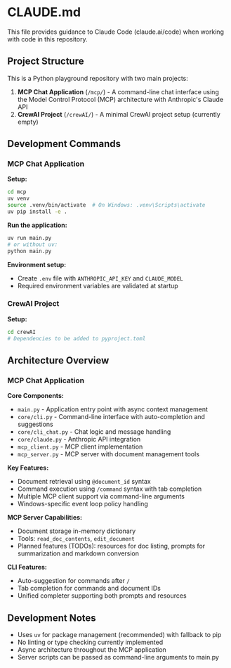 # CLAUDE.md

This file provides guidance to Claude Code (claude.ai/code) when working with code in this repository.

## Project Structure

This is a Python playground repository with two main projects:

1. **MCP Chat Application** (`/mcp/`) - A command-line chat interface using the Model Control Protocol (MCP) architecture with Anthropic's Claude API
2. **CrewAI Project** (`/crewAI/`) - A minimal CrewAI project setup (currently empty)

## Development Commands

### MCP Chat Application

**Setup:**
```bash
cd mcp
uv venv
source .venv/bin/activate  # On Windows: .venv\Scripts\activate
uv pip install -e .
```

**Run the application:**
```bash
uv run main.py
# or without uv:
python main.py
```

**Environment setup:**
- Create `.env` file with `ANTHROPIC_API_KEY` and `CLAUDE_MODEL`
- Required environment variables are validated at startup

### CrewAI Project

**Setup:**
```bash
cd crewAI
# Dependencies to be added to pyproject.toml
```

## Architecture Overview

### MCP Chat Application

**Core Components:**
- `main.py` - Application entry point with async context management
- `core/cli.py` - Command-line interface with auto-completion and suggestions
- `core/cli_chat.py` - Chat logic and message handling
- `core/claude.py` - Anthropic API integration
- `mcp_client.py` - MCP client implementation
- `mcp_server.py` - MCP server with document management tools

**Key Features:**
- Document retrieval using `@document_id` syntax
- Command execution using `/command` syntax with tab completion
- Multiple MCP client support via command-line arguments
- Windows-specific event loop policy handling

**MCP Server Capabilities:**
- Document storage in-memory dictionary
- Tools: `read_doc_contents`, `edit_document`
- Planned features (TODOs): resources for doc listing, prompts for summarization and markdown conversion

**CLI Features:**
- Auto-suggestion for commands after `/`
- Tab completion for commands and document IDs
- Unified completer supporting both prompts and resources

## Development Notes

- Uses `uv` for package management (recommended) with fallback to pip
- No linting or type checking currently implemented
- Async architecture throughout the MCP application
- Server scripts can be passed as command-line arguments to main.py